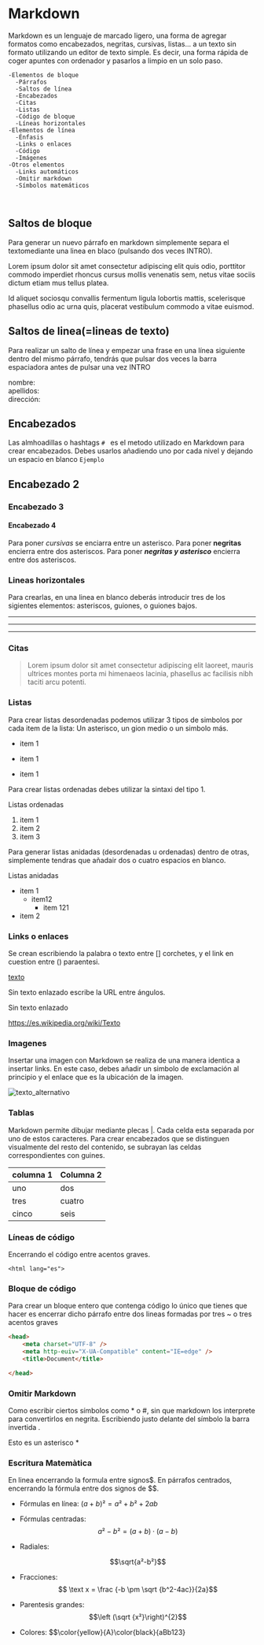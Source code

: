 # Markdown

Markdown es un lenguaje de marcado ligero, una forma de agregar formatos como encabezados, negritas, cursivas, listas... a un texto sin formato utilizando un editor de texto simple. Es decir, una forma rápida de coger apuntes con ordenador y pasarlos a limpio en un solo paso.

```
-Elementos de bloque
  -Párrafos
  -Saltos de línea
  -Encabezados
  -Citas
  -Listas
  -Código de bloque
  -Líneas horizontales
-Elementos de línea
  -Énfasis
  -Links o enlaces
  -Código
  -Imágenes
-Otros elementos
  -Links automáticos
  -Omitir markdown
  -Símbolos matemáticos



```



## Saltos de bloque
Para generar un nuevo párrafo en markdown simplemente separa el textomediante una linea en blaco (pulsando dos veces INTRO).

Lorem ipsum dolor sit amet consectetur adipiscing elit quis odio, porttitor commodo imperdiet rhoncus cursus mollis venenatis sem, netus vitae sociis dictum etiam mus tellus platea.

 Id aliquet sociosqu convallis fermentum ligula lobortis mattis, scelerisque phasellus odio ac urna quis, placerat vestibulum commodo a vitae euismod. 



## Saltos de linea(=lineas de texto)

Para realizar un salto de línea y empezar una frase en una línea siguiente dentro del mismo párrafo, tendrás que pulsar dos veces la barra espaciadora antes de pulsar una vez INTRO  

nombre:  
apellidos:  
dirección:  


## Encabezados

Las almhoadillas o hashtags `# ` es el metodo utilizado en Markdown para crear encabezados. Debes usarlos añadiendo uno por cada nivel y dejando un espacio en blanco `Ejemplo`


## Encabezado 2

### Encabezado 3

#### Encabezado 4


Para poner *cursivas* se enciarra entre un asterisco. Para poner **negritas** encierra entre dos asteriscos. Para poner ***negritas y asterisco*** encierra entre dos asteriscos.

### Lineas horizontales

Para crearlas, en una linea en blanco deberás introducir tres de los sigientes elementos: asteriscos, guiones, o guiones bajos.

***
---
___


### Citas
> Lorem ipsum dolor sit amet consectetur adipiscing elit laoreet, mauris ultrices montes porta mi himenaeos lacinia, phasellus ac facilisis nibh taciti arcu potenti.


### Listas

Para crear listas desordenadas podemos utilizar 3 tipos de simbolos por cada item de la lista: Un asterisco, un gion medio o un simbolo más.

* item 1  
- item 1  
+ item 1
  
Para crear listas ordenadas debes utilizar la sintaxi del tipo 1.

Listas ordenadas  
1. item 1
2. item 2
3. item 3

Para generar listas anidadas (desordenadas u ordenadas) dentro de otras, simplemente tendras que añadair dos o cuatro espacios en blanco.

Listas anidadas

* item 1    
  * item12    
    * item 121
* item 2

### Links o enlaces

Se crean escribiendo la palabra o texto entre [] corchetes, y el link en cuestion entre () paraentesi.

[texto](https://es.wikipedia.org/wiki/Texto)

Sin texto enlazado escribe la URL entre ángulos.

Sin texto enlazado

<https://es.wikipedia.org/wiki/Texto>


### Imagenes

Insertar una imagen con Markdown se realiza de una manera identica a insertar links. En este caso, debes añadir un simbolo de  exclamación al principio y el enlace que es la ubicación de la imagen.

![texto_alternativo](https://upload.wikimedia.org/wikipedia/commons/f/fe/Portada_N%C2%BA1_de_La_Flaca.JPG "Miguel de cervantes")

### Tablas

Markdown permite dibujar mediante plecas |. Cada celda esta separada por uno de estos caracteres. Para crear encabezados que se distinguen visualmente del resto del contenido, se subrayan las celdas correspondientes con guines.

|columna 1| Columna 2|
|---------|----------|
|uno      |dos       |
|tres     |cuatro    |
|cinco    |seis      |


### Líneas de código

Encerrando el código entre acentos graves.

`<html lang="es">`

### Bloque de código

Para crear un bloque entero que contenga código lo único que tienes que hacer es encerrar dicho párrafo entre dos lineas formadas por tres ~ o tres acentos graves

```html
<head>
    <meta charset="UTF-8" />
    <meta http-euiv="X-UA-Compatible" content="IE=edge" />
    <title>Document</title>

</head>
```


### Omitir Markdown

Como escribir ciertos símbolos como \* o \#, sin que markdown los interprete para convertirlos en negrita.
Escribiendo justo delante del símbolo la barra invertida \.

Esto es un asterisco \*

### Escritura Matemàtica


En linea encerrando la formula entre signos\$.
En párrafos centrados, encerrando la fórmula entre dos signos de \$$.
* Fórmulas en línea: $(a+b)² = a²+b²+2ab$

* Fórmulas centradas:
  $$a²-b²=(a+b)·(a-b)$$

* Radiales:
  
    $$\sqrt{a²-b²}$$
* Fracciones:
    $$ \text x = \frac {-b \pm \sqrt {b^2-4ac}}{2a}$$
* Parentesis grandes:
    $$\left (\sqrt {x²}\right)^{2}$$

* Colores:
  $$\color{yellow}{A}\color{black}{aBb123}